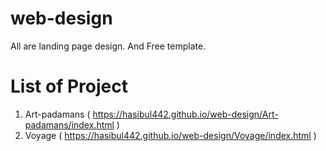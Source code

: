 # web-design
All are landing page design. And Free template.

# List of Project
  1. Art-padamans ( https://hasibul442.github.io/web-design/Art-padamans/index.html )
  2. Voyage ( https://hasibul442.github.io/web-design/Voyage/index.html )
